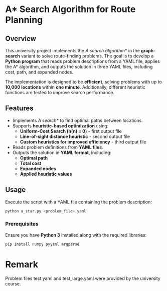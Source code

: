 # A* Search Algorithm for Route Planning  

## Overview  
This university project implements the **A* search algorithm** in the **graph-search** variant to solve route-finding problems. The goal is to develop a **Python program** that reads problem descriptions from a YAML file, applies the A* algorithm, and outputs the solution in three YAML files, including cost, path, and expanded nodes.  

The implementation is designed to be **efficient**, solving problems with up to **10,000 locations** within **one minute**. Additionally, different heuristic functions are tested to improve search performance.  

## Features  
- Implements **A* search** to find optimal paths between locations.  
- Supports **heuristic-based optimization** using:  
  - **Uniform-Cost Search (h(n) = 0)** - first output file 
  - **Line-of-sight distance heuristic** - second output file
  - **Custom heuristics for improved efficiency** - third output file
- Reads problem definitions from **YAML files**.  
- Outputs the solution in **YAML format**, including:  
  - **Optimal path**  
  - **Total cost**  
  - **Expanded nodes**  
  - **Applied heuristic values**  

## Usage  
Execute the script with a YAML file containing the problem description:
```bash
python a_star.py <problem_file>.yaml
```
### Prerequisites  
Ensure you have **Python 3** installed along with the required libraries:  
```bash
pip install numpy pyyaml argparse
```
# Remark 
Problem files test.yaml and test_large.yaml were provided by the university course. 
